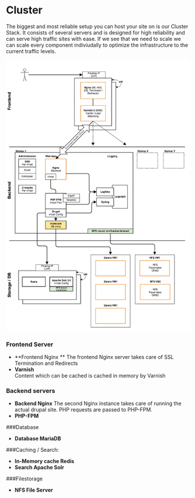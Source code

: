 # Cluster

The biggest and most reliable setup you can host your site on is our Cluster Stack. It consists of several servers and is designed for high reliability and can serve high traffic sites with ease. If we see that we need to scale we can scale every component indiviudally to optimize the infrastructure to the current traffic levels.

![Schematic overview Cluster stack](cluster.png)

### Frontend Server
* **Frontend Nginx  **
The frontend Nginx server takes care of SSL Termination and Redirects
* **Varnish**  
Content which can be cached is cached in memory by Varnish

### Backend servers

* **Backend Nginx**
The second Nginx instance takes care of running the actual drupal site. PHP requests are passed to PHP-FPM.
* **PHP-FPM**


###Database
* **Database MariaDB**

###Caching / Search:
* **In-Memory cache Redis**
* **Search Apache Solr**


###Filestorage
* **NFS File Server**
